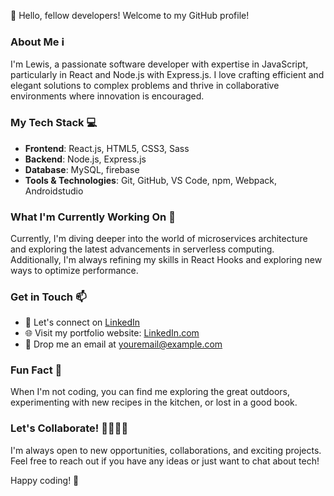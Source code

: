 👋 Hello, fellow developers! Welcome to my GitHub profile!

### About Me ℹ️
I'm Lewis, a passionate software developer with expertise in JavaScript, particularly in React and Node.js with Express.js. I love crafting efficient and elegant solutions to complex problems and thrive in collaborative environments where innovation is encouraged.

### My Tech Stack 💻
- **Frontend**: React.js, HTML5, CSS3, Sass
- **Backend**: Node.js, Express.js
- **Database**: MySQL, firebase
- **Tools & Technologies**: Git, GitHub, VS Code, npm, Webpack, Androidstudio

### What I'm Currently Working On 🚀
Currently, I'm diving deeper into the world of microservices architecture and exploring the latest advancements in serverless computing. Additionally, I'm always refining my skills in React Hooks and exploring new ways to optimize performance.

### Get in Touch 📫
- 💼 Let's connect on [LinkedIn](https://www.linkedin.com/in/lewis-k-89bbba294?utm_source=share&utm_campaign=share_via&utm_content=profile&utm_medium=android_app)
- 🌐 Visit my portfolio website: [LinkedIn.com](https://www.linkedin.com/in/lewis-k-89bbba294?utm_source=share&utm_campaign=share_via&utm_content=profile&utm_medium=android_app)
- 📧 Drop me an email at [youremail@example.com](mailto:fixedzone365@example.com)
<!-- - 🐦 Follow me on Twitter: [@YourTwitterHandle](https://twitter.com/YourTwitterHandle) -->

### Fun Fact 🎉
When I'm not coding, you can find me exploring the great outdoors, experimenting with new recipes in the kitchen, or lost in a good book.

### Let's Collaborate! 👩‍💻👨‍💻
I'm always open to new opportunities, collaborations, and exciting projects. Feel free to reach out if you have any ideas or just want to chat about tech!

Happy coding! 🚀